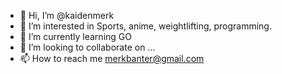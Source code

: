 - 👋 Hi, I’m @kaidenmerk
- 👀 I’m interested in Sports, anime, weightlifting, programming.
- 🌱 I’m currently learning GO
- 💞️ I’m looking to collaborate on ...
- 📫 How to reach me merkbanter@gmail.com

<!---
kaidenmerk/kaidenmerk is a ✨ special ✨ repository because its `README.md` (this file) appears on your GitHub profile.
You can click the Preview link to take a look at your changes.
--->
